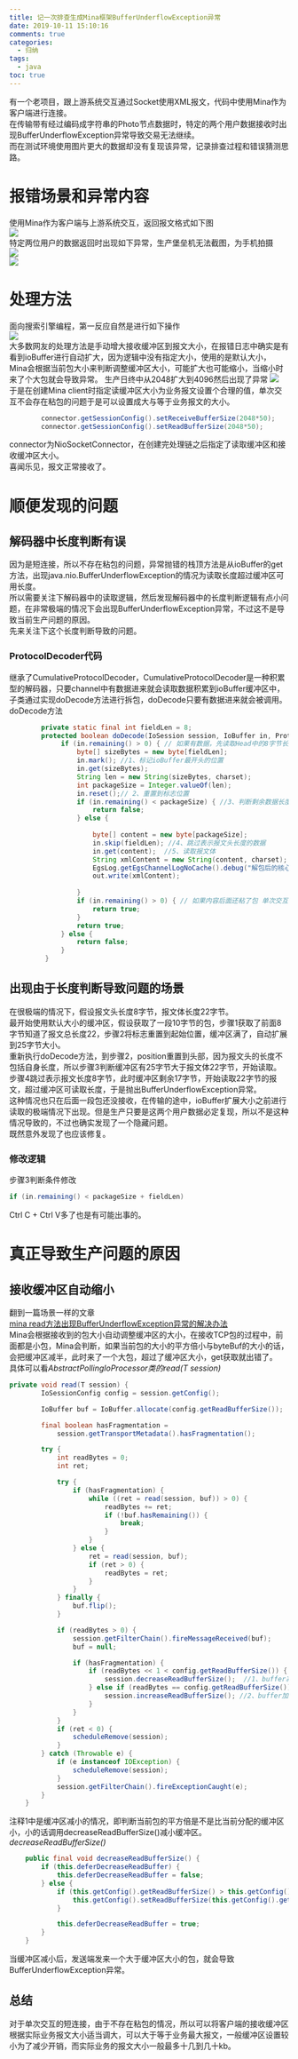 ```yaml
---
title: 记一次排查生成Mina框架BufferUnderflowException异常
date: 2019-10-11 15:10:16
comments: true
categories: 
  - 归纳
tags: 
  - java
toc: true
---
```

有一个老项目，跟上游系统交互通过Socket使用XML报文，代码中使用Mina作为客户端进行连接。  
在传输带有经过编码成字符串的Photo节点数据时，特定的两个用户数据接收时出现BufferUnderflowException异常导致交易无法继续。  
而在测试环境使用图片更大的数据却没有复现该异常，记录排查过程和错误猜测思路。
<!-- more -->    

# 报错场景和异常内容  
使用Mina作为客户端与上游系统交互，返回报文格式如下图  
![](/images/imageForPost/socket/Mina/报文格式.png)  
特定两位用户的数据返回时出现如下异常，生产堡垒机无法截图，为手机拍摄    
![](/images/imageForPost/socket/Mina/MinaException1.png)      
![](/images/imageForPost/socket/Mina/MinaException2.jpg)  
   
# 处理方法  
面向搜索引擎编程，第一反应自然是进行如下操作  
![](/images/imageForPost/socket/Mina/面向谷歌编程.png)  
大多数网友的处理方法是手动增大接收缓冲区到报文大小，在报错日志中确实是有看到ioBuffer进行自动扩大，因为逻辑中没有指定大小，使用的是默认大小，Mina会根据当前包大小来判断调整缓冲区大小，可能扩大也可能缩小，当缩小时来了个大包就会导致异常。
生产日终中从2048扩大到4096然后出现了异常 
![](/images/imageForPost/socket/Mina/iobuffer扩大.JPG)   
于是在创建Mina client时指定读缓冲区大小为业务报文设置个合理的值，单次交互不会存在粘包的问题于是可以设置成大与等于业务报文的大小。  
  

```java
        connector.getSessionConfig().setReceiveBufferSize(2048*50);
        connector.getSessionConfig().setReadBufferSize(2048*50);

```
connector为NioSocketConnector，在创建完处理链之后指定了读取缓冲区和接收缓冲区大小。  
喜闻乐见，报文正常接收了。  
# 顺便发现的问题   
## 解码器中长度判断有误    
因为是短连接，所以不存在粘包的问题，异常抛错的栈顶方法是从ioBuffer的get方法，出现java.nio.BufferUnderflowException的情况为读取长度超过缓冲区可用长度。  
所以需要关注下解码器中的读取逻辑，然后发现解码器中的长度判断逻辑有点小问题，在非常极端的情况下会出现BufferUnderflowException异常，不过这不是导致当前生产问题的原因。  
先来关注下这个长度判断导致的问题。   
### ProtocolDecoder代码 
继承了CumulativeProtocolDecoder，CumulativeProtocolDecoder是一种积累型的解码器，只要channel中有数据进来就会读取数据积累到ioBuffer缓冲区中，子类通过实现doDecode方法进行拆包，doDecode只要有数据进来就会被调用。  
doDecode方法    
  

```java  
        private static final int fieldLen = 8;
        protected boolean doDecode(IoSession session, IoBuffer in, ProtocolDecoderOutput out) throws Exception {
             if (in.remaining() > 0) { // 如果有数据，先读取Head中的8字节长度来获取总报文长度
                 byte[] sizeBytes = new byte[fieldLen];
                 in.mark(); //1、标记ioBuffer最开头的位置
                 in.get(sizeBytes);
                 String len = new String(sizeBytes, charset);
                 int packageSize = Integer.valueOf(len);
                 in.reset();// 2、重置到标志位置
                 if (in.remaining() < packageSize) { //3、判断剩余数据长度是不是跟报文体一样长
                     return false;
                 } else {
     
                     byte[] content = new byte[packageSize];
                     in.skip(fieldLen); //4、跳过表示报文头长度的数据
                     in.get(content);  //5、读取报文体
                     String xmlContent = new String(content, charset);
                     EgsLog.getEgsChannelLogNoCache().debug("解包后的核心接口返回字符串(编码字符集" + charset + ")：" + xmlContent);
                     out.write(xmlContent);
     
                 }
                 if (in.remaining() > 0) { // 如果内容后面还粘了包 单次交互不管
                     return true;
                 }
                 return true;
             } else {
                 return false; 
             }
         }

```
## 出现由于长度判断导致问题的场景  
在很极端的情况下，假设报文头长度8字节，报文体长度22字节。  
最开始使用默认大小的缓冲区，假设获取了一段10字节的包，步骤1获取了前面8字节知道了报文总长度22，步骤2将标志重置到起始位置，缓冲区满了，自动扩展到25字节大小。  
重新执行doDecode方法，到步骤2，position重置到头部，因为报文头的长度不包括自身长度，所以步骤3判断缓冲区有25字节大于报文体22字节，开始读取。  
步骤4跳过表示报文长度8字节，此时缓冲区剩余17字节，开始读取22字节的报文，超过缓冲区可读取长度，于是抛出BufferUnderflowException异常。  
这种情况也只在后面一段包还没接收，在传输的途中，ioBuffer扩展大小之前进行读取的极端情况下出现。但是生产只要是这两个用户数据必定复现，所以不是这种情况导致的，不过也确实发现了一个隐藏问题。  
既然意外发现了也应该修复。  
### 修改逻辑  
步骤3判断条件修改  


```java
if (in.remaining() < packageSize + fieldLen)
```  
Ctrl C + Ctrl V多了也是有可能出事的。 


# 真正导致生产问题的原因
## 接收缓冲区自动缩小 
翻到一篇场景一样的文章  
[mina read方法出现BufferUnderflowException异常的解决办法](https://my.oschina.net/javagg/blog/2)  
Mina会根据接收到的包大小自动调整缓冲区的大小，在接收TCP包的过程中，前面都是小包，Mina会判断，如果当前包的大小的平方倍小与byteBuf的大小的话，会把缓冲区减半，此时来了一个大包，超过了缓冲区大小，get获取就出错了。  
具体可以看*AbstractPollingIoProcessor类的read(T session)*  

```java
private void read(T session) {
        IoSessionConfig config = session.getConfig();

        IoBuffer buf = IoBuffer.allocate(config.getReadBufferSize());

        final boolean hasFragmentation =
            session.getTransportMetadata().hasFragmentation();

        try {
            int readBytes = 0;
            int ret;

            try {
                if (hasFragmentation) {
                    while ((ret = read(session, buf)) > 0) {
                        readBytes += ret;
                        if (!buf.hasRemaining()) {
                            break;
                        }
                    }
                } else {
                    ret = read(session, buf);
                    if (ret > 0) {
                        readBytes = ret;
                    }
                }
            } finally {
                buf.flip();
            }

            if (readBytes > 0) {
                session.getFilterChain().fireMessageReceived(buf);
                buf = null;

                if (hasFragmentation) {
                    if (readBytes << 1 < config.getReadBufferSize()) {
                        session.decreaseReadBufferSize();  //1、buffer减小
                    } else if (readBytes == config.getReadBufferSize()) {
                        session.increaseReadBufferSize(); //2、buffer加大
                    }
                }
            }
            if (ret < 0) {
                scheduleRemove(session);
            }
        } catch (Throwable e) {
            if (e instanceof IOException) {
                scheduleRemove(session);
            }
            session.getFilterChain().fireExceptionCaught(e);
        }
    }
```    
注释1中是缓冲区减小的情况，即判断当前包的平方倍是不是比当前分配的缓冲区小，小的话调用decreaseReadBufferSize()减小缓冲区。  
*decreaseReadBufferSize()*
```java
    public final void decreaseReadBufferSize() {
        if (this.deferDecreaseReadBuffer) {
            this.deferDecreaseReadBuffer = false;
        } else {
            if (this.getConfig().getReadBufferSize() > this.getConfig().getMinReadBufferSize()) {
                this.getConfig().setReadBufferSize(this.getConfig().getReadBufferSize() >>> 1);
            }

            this.deferDecreaseReadBuffer = true;
        }
    }
```   
当缓冲区减小后，发送端发来一个大于缓冲区大小的包，就会导致BufferUnderflowException异常。  
## 总结  
对于单次交互的短连接，由于不存在粘包的情况，所以可以将客户端的接收缓冲区根据实际业务报文大小适当调大，可以大于等于业务最大报文，一般缓冲区设置较小为了减少开销，而实际业务的报文大小一般最多十几到几十kb。
